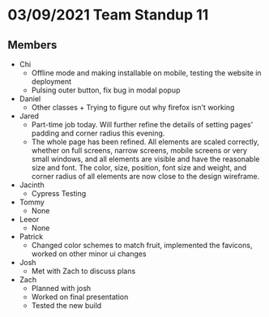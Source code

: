 # 03/09/2021 Team Standup 11

## Members
* Chi
    * Offline mode and making installable on mobile, testing the website in deployment
    * Pulsing outer button, fix bug in modal popup
* Daniel
    * Other classes + Trying to figure out why firefox isn't working
* Jared
    * Part-time job today. Will further refine the details of setting pages’ padding and corner radius this evening.
    * The whole page has been refined. All elements are scaled correctly, whether on full screens, narrow screens, mobile screens or very small windows, and all elements are visible and have the reasonable size and font.
       The color, size, position, font size and weight, and corner radius of all elements are now close to the design wireframe.
* Jacinth
    * Cypress Testing
* Tommy
    * None
* Leeor
    * None
* Patrick
    * Changed color schemes to match fruit, implemented the favicons, worked on other minor ui changes
* Josh
    * Met with Zach to discuss plans
* Zach
    * Planned with josh
    * Worked on final presentation
    * Tested the new build

